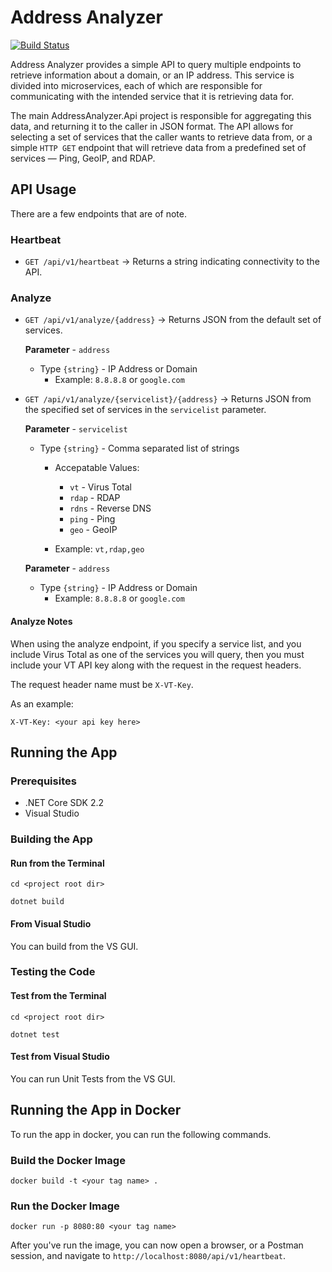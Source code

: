 # Address Analyzer

[![Build Status](https://travis-ci.org/JacobHeater/address-analyzer.svg?branch=master)](https://travis-ci.org/JacobHeater/address-analyzer)

Address Analyzer provides a simple API to query multiple
endpoints to retrieve information about a domain, or an
IP address. This service is divided into microservices,
each of which are responsible for communicating with
the intended service that it is retrieving data for.

The main AddressAnalyzer.Api project is responsible for
aggregating this data, and returning it to the caller
in JSON format. The API allows for selecting a set of
services that the caller wants to retrieve data from,
or a simple `HTTP GET` endpoint that will retrieve
data from a predefined set of services &mdash; Ping,
GeoIP, and RDAP.

## API Usage

There are a few endpoints that are of note.

### Heartbeat

- `GET /api/v1/heartbeat` -> Returns a string
   indicating connectivity to the API.

### Analyze

- `GET /api/v1/analyze/{address}` -> Returns JSON from
   the default set of services.

   **Parameter** - `address`

  - Type `{string}` - IP Address or Domain
    - Example: `8.8.8.8` or `google.com`

- `GET /api/v1/analyze/{servicelist}/{address}` ->
   Returns JSON from the specified set of services
   in the `servicelist` parameter.

   **Parameter** - `servicelist`

  - Type `{string}` - Comma separated list of strings
    - Accepatable Values:
      - `vt`   - Virus Total
      - `rdap` - RDAP
      - `rdns` - Reverse DNS
      - `ping` - Ping
      - `geo`  - GeoIP

    - Example: `vt,rdap,geo`

  **Parameter** - `address`

  - Type `{string}` - IP Address or Domain
    - Example: `8.8.8.8` or `google.com`

#### Analyze Notes

When using the analyze endpoint, if you specify a
service list, and you include Virus Total as one
of the services you will query, then you must include
your VT API key along with the request in the request
headers.

The request header name must be `X-VT-Key`.

As an example:

```shell
X-VT-Key: <your api key here>
```

## Running the App

### Prerequisites

- .NET Core SDK 2.2
- Visual Studio

### Building the App

#### Run from the Terminal

```shell
cd <project root dir>

dotnet build
```

#### From Visual Studio

You can build from the VS GUI.

### Testing the Code

#### Test from the Terminal

```shell
cd <project root dir>

dotnet test
```

#### Test from Visual Studio

You can run Unit Tests from the VS GUI.

## Running the App in Docker

To run the app in docker, you can run the
following commands.

### Build the Docker Image

```shell
docker build -t <your tag name> .
```

### Run the Docker Image

```shell
docker run -p 8080:80 <your tag name>
```

After you've run the image, you can now
open a browser, or a Postman session, and
navigate to `http://localhost:8080/api/v1/heartbeat`.
